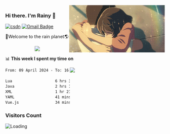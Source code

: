 <img  align='right' height="150" src="https://github.com/LikeRainDay/LikeRainDay/blob/master/pic/img_rain_1.gif?raw=true">



### Hi there. I'm Rainy :lemon:

[![csdn](https://img.shields.io/badge/-csdn-c14438?style=flat-square&logo=c&logoColor=white)](https://blog.csdn.net/qq_15807167)
[![Gmail Badge](https://img.shields.io/badge/-gmail-c14438?style=flat-square&logo=Gmail&logoColor=white&link=mailto:houshuai0816@gmail.com)](mailto:houshuai0816@gmail.com)

🚀Welcome to the rain planet🌎

<center>
<img align='center'  src="https://source.unsplash.com/user/rainyhehe/likes">
</center>

📊 **This week I spent my time on**

<img align='right'   width="300" src="https://github-readme-stats.vercel.app/api?username=LikeRainDay&show_icons=true&title_color=fff&icon_color=79ff97&text_color=9f9f9f&bg_color=151515&count_private=true">

<!--START_SECTION:waka-->

```txt
From: 09 April 2024 - To: 16 April 2024

Lua                   6 hrs 30 mins   ████████████▓░░░░░░░░░░░░   50.33 %
Java                  2 hrs 1 min     ████░░░░░░░░░░░░░░░░░░░░░   15.73 %
XML                   1 hr 21 mins    ██▓░░░░░░░░░░░░░░░░░░░░░░   10.56 %
YAML                  41 mins         █▒░░░░░░░░░░░░░░░░░░░░░░░   05.33 %
Vue.js                34 mins         █░░░░░░░░░░░░░░░░░░░░░░░░   04.44 %
```

<!--END_SECTION:waka-->

### Visitors Count
<img align="left" src = "https://profile-counter.glitch.me/LikeRainDay/count.svg" alt ="Loading">
